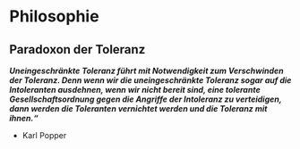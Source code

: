 # Philosophie

## Paradoxon der Toleranz
**_Uneingeschränkte Toleranz führt mit Notwendigkeit zum Verschwinden der Toleranz. Denn wenn wir die uneingeschränkte Toleranz sogar auf die Intoleranten ausdehnen, wenn wir nicht bereit sind, eine tolerante Gesellschaftsordnung gegen die Angriffe der Intoleranz zu verteidigen, dann werden die Toleranten vernichtet werden und die Toleranz mit ihnen.“_**
- Karl Popper
